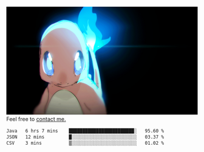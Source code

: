 [gif]: https://raw.githubusercontent.com/uysalserkan/uysalserkan/master/charmander-2.gif

![gif]
Feel free to [contact me.](mailto:uysalserkan08@gmail.com)
<!--
<div align="center">
<p>Profile Visitor Counter</p>
<img src="https://profile-counter.glitch.me/uysalserkan/count.svg" alt="hit counter" align="center">
</div>
-->
<!--START_SECTION:waka-->

```text
Java   6 hrs 7 mins    ████████████████████████░   95.60 %
JSON   12 mins         █░░░░░░░░░░░░░░░░░░░░░░░░   03.37 %
CSV    3 mins          ▒░░░░░░░░░░░░░░░░░░░░░░░░   01.02 %
```

<!--END_SECTION:waka-->

